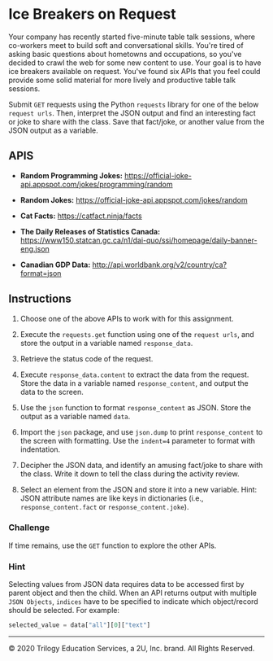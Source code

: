 # Ice Breakers on Request

Your company has recently started five-minute table talk sessions, where co-workers meet to build soft and conversational skills. You're tired of asking basic questions about hometowns and occupations, so you've decided to crawl the web for some new content to use. Your goal is to have ice breakers available on request. You've found six APIs that you feel could provide some solid material for more lively and productive table talk sessions.

Submit `GET` requests using the Python `requests` library for one of the below `request urls`. Then, interpret the JSON output and find an interesting fact or joke to share with the class. Save that fact/joke, or another value from the JSON output as a variable.

## APIS

* **Random Programming Jokes:** <https://official-joke-api.appspot.com/jokes/programming/random>

* **Random Jokes:** <https://official-joke-api.appspot.com/jokes/random>

* **Cat Facts:** https://catfact.ninja/facts

* **The Daily Releases of Statistics Canada:** <https://www150.statcan.gc.ca/n1/dai-quo/ssi/homepage/daily-banner-eng.json>

* **Canadian GDP Data:** <http://api.worldbank.org/v2/country/ca?format=json>

## Instructions

1. Choose one of the above APIs to work with for this assignment.

2. Execute the `requests.get` function using one of the `request urls`, and store the output in a variable named `response_data`.

3. Retrieve the status code of the request.

4. Execute `response_data.content` to extract the data from the request. Store the data in a variable named `response_content`, and output the data to the screen.

5. Use the `json` function to format `response_content` as JSON. Store the output as a variable named `data`.

6. Import the `json` package, and use `json.dump` to print `response_content` to the screen with formatting. Use the `indent=4` parameter to format with indentation.

7. Decipher the JSON data, and identify an amusing fact/joke to share with the class. Write it down to tell the class during the activity review.

8. Select an element from the JSON and store it into a new variable. Hint: JSON attribute names are like keys in dictionaries (i.e., `response_content.fact` or `response_content.joke`).

### Challenge

If time remains, use the `GET` function to explore the other APIs.

### Hint

Selecting values from JSON data requires data to be accessed first by parent object and then the child. When an API returns output with multiple `JSON Objects`, `indices` have to be specified to indicate which object/record should be selected. For example:

```python
selected_value = data["all"][0]["text"]
```

---

© 2020 Trilogy Education Services, a 2U, Inc. brand. All Rights Reserved.
